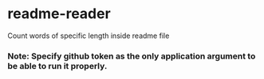 # readme-reader
Count words of specific length inside readme file

### Note: Specify github token as the only application argument to be able to run it properly.
